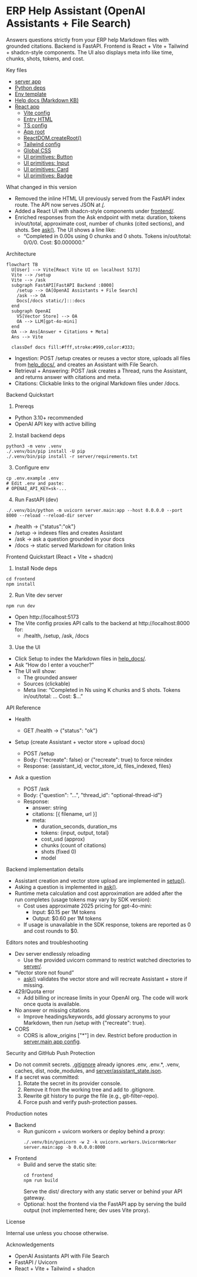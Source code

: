 # ERP Help Assistant (OpenAI Assistants + File Search)

Answers questions strictly from your ERP help Markdown files with grounded citations. Backend is FastAPI. Frontend is React + Vite + Tailwind + shadcn-style components. The UI also displays meta info like time, chunks, shots, tokens, and cost.

Key files
- [server app](server/main.py)
- [Python deps](server/requirements.txt)
- [Env template](.env.example)
- [Help docs (Markdown KB)](help_docs)
- [React app](frontend)
  - [Vite config](frontend/vite.config.ts)
  - [Entry HTML](frontend/index.html)
  - [TS config](frontend/tsconfig.json)
  - [App root](frontend/src/App.tsx)
  - [ReactDOM.createRoot()](frontend/src/main.tsx:1)
  - [Tailwind config](frontend/tailwind.config.js)
  - [Global CSS](frontend/src/index.css)
  - [UI primitives: Button](frontend/src/components/ui/button.tsx)
  - [UI primitives: Input](frontend/src/components/ui/input.tsx)
  - [UI primitives: Card](frontend/src/components/ui/card.tsx)
  - [UI primitives: Badge](frontend/src/components/ui/badge.tsx)

What changed in this version
- Removed the inline HTML UI previously served from the FastAPI index route. The API now serves JSON at [/](server/main.py:395).
- Added a React UI with shadcn-style components under [frontend/](frontend).
- Enriched responses from the Ask endpoint with meta: duration, tokens in/out/total, approximate cost, number of chunks (cited sections), and shots. See [ask()](server/main.py:295). The UI shows a line like:
  - “Completed in 0.00s using 0 chunks and 0 shots. Tokens in/out/total: 0/0/0. Cost: $0.000000.”

Architecture

```mermaid
flowchart TB
  U[User] --> Vite[React Vite UI on localhost 5173]
  Vite --> /setup
  Vite --> /ask
  subgraph FastAPI[FastAPI Backend :8000]
    /setup --> OA[OpenAI Assistants + File Search]
    /ask --> OA
    Docs[/docs static/]:::docs
  end
  subgraph OpenAI
    VS[Vector Store] --> OA
    OA --> LLM[gpt-4o-mini]
  end
  OA --> Ans[Answer + Citations + Meta]
  Ans --> Vite

  classDef docs fill:#fff,stroke:#999,color:#333;
```

- Ingestion: POST /setup creates or reuses a vector store, uploads all files from [help_docs/](help_docs), and creates an Assistant with File Search.
- Retrieval + Answering: POST /ask creates a Thread, runs the Assistant, and returns answer with citations and meta.
- Citations: Clickable links to the original Markdown files under /docs.

Backend Quickstart

1) Prereqs
- Python 3.10+ recommended
- OpenAI API key with active billing

2) Install backend deps
```
python3 -m venv .venv
./.venv/bin/pip install -U pip
./.venv/bin/pip install -r server/requirements.txt
```

3) Configure env
```
cp .env.example .env
# Edit .env and paste:
# OPENAI_API_KEY=sk-...
```

4) Run FastAPI (dev)
```
./.venv/bin/python -m uvicorn server.main:app --host 0.0.0.0 --port 8000 --reload --reload-dir server
```

- /health → {"status":"ok"}
- /setup → indexes files and creates Assistant
- /ask → ask a question grounded in your docs
- /docs → static served Markdown for citation links

Frontend Quickstart (React + Vite + shadcn)

1) Install Node deps
```
cd frontend
npm install
```

2) Run Vite dev server
```
npm run dev
```

- Open http://localhost:5173
- The Vite config proxies API calls to the backend at http://localhost:8000 for:
  - /health, /setup, /ask, /docs

3) Use the UI
- Click Setup to index the Markdown files in [help_docs/](help_docs).
- Ask “How do I enter a voucher?”
- The UI will show:
  - The grounded answer
  - Sources (clickable)
  - Meta line: “Completed in Ns using K chunks and S shots. Tokens in/out/total: … Cost: $…”

API Reference

- Health
  - GET /health → {"status": "ok"}

- Setup (create Assistant + vector store + upload docs)
  - POST /setup
  - Body: {"recreate": false} or {"recreate": true} to force reindex
  - Response: {assistant_id, vector_store_id, files_indexed, files}

- Ask a question
  - POST /ask
  - Body: {"question": "...", "thread_id": "optional-thread-id"}
  - Response:
    - answer: string
    - citations: [{ filename, url }]
    - meta:
      - duration_seconds, duration_ms
      - tokens: {input, output, total}
      - cost_usd (approx)
      - chunks (count of citations)
      - shots (fixed 0)
      - model

Backend implementation details

- Assistant creation and vector store upload are implemented in [setup()](server/main.py:278).
- Asking a question is implemented in [ask()](server/main.py:295).
- Runtime meta calculation and cost approximation are added after the run completes (usage tokens may vary by SDK version):
  - Cost uses approximate 2025 pricing for gpt-4o-mini:
    - Input: $0.15 per 1M tokens
    - Output: $0.60 per 1M tokens
  - If usage is unavailable in the SDK response, tokens are reported as 0 and cost rounds to $0.

Editors notes and troubleshooting

- Dev server endlessly reloading
  - Use the provided uvicorn command to restrict watched directories to [server/](server).
- “Vector store not found”
  - [ask()](server/main.py:295) validates the vector store and will recreate Assistant + store if missing.
- 429/Quota error
  - Add billing or increase limits in your OpenAI org. The code will work once quota is available.
- No answer or missing citations
  - Improve headings/keywords, add glossary acronyms to your Markdown, then run /setup with {"recreate": true}.
- CORS
  - CORS is allow_origins ["*"] in dev. Restrict before production in [server.main app config](server/main.py:39).

Security and GitHub Push Protection

- Do not commit secrets. [.gitignore](.gitignore) already ignores .env, .env.*, .venv, caches, dist, node_modules, and [server/assistant_state.json](server/assistant_state.json).
- If a secret was committed:
  1) Rotate the secret in its provider console.
  2) Remove it from the working tree and add to .gitignore.
  3) Rewrite git history to purge the file (e.g., git-filter-repo).
  4) Force push and verify push-protection passes.

Production notes

- Backend
  - Run gunicorn + uvicorn workers or deploy behind a proxy:
    ```
    ./.venv/bin/gunicorn -w 2 -k uvicorn.workers.UvicornWorker server.main:app -b 0.0.0.0:8000
    ```
- Frontend
  - Build and serve the static site:
    ```
    cd frontend
    npm run build
    ```
    Serve the dist/ directory with any static server or behind your API gateway.
  - Optional: host the frontend via the FastAPI app by serving the build output (not implemented here; dev uses Vite proxy).

License

Internal use unless you choose otherwise.

Acknowledgements

- OpenAI Assistants API with File Search
- FastAPI / Uvicorn
- React + Vite + Tailwind + shadcn